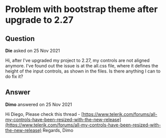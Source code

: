 # Problem with bootstrap theme after upgrade to 2.27

## Question

**Die** asked on 25 Nov 2021

Hi, after I've upgraded my project to 2.27, my controls are not aligned anymore. I've found out the issue is at the all.css file, where it defines the height of the input controls, as shown in the files. Is there anything I can to do fix it?

## Answer

**Dimo** answered on 25 Nov 2021

Hi Diego, Please check this thread - [https://www.telerik.com/forums/all-my-controls-have-been-resized-with-the-new-release](https://www.telerik.com/forums/all-my-controls-have-been-resized-with-the-new-release) Regards, Dimo
